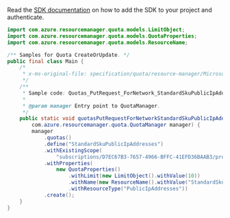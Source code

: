 Read the [SDK documentation](https://github.com/Azure/azure-sdk-for-java/blob/azure-resourcemanager-quota_1.0.0-beta.2/sdk/quota/azure-resourcemanager-quota/README.md) on how to add the SDK to your project and authenticate.

```java
import com.azure.resourcemanager.quota.models.LimitObject;
import com.azure.resourcemanager.quota.models.QuotaProperties;
import com.azure.resourcemanager.quota.models.ResourceName;

/** Samples for Quota CreateOrUpdate. */
public final class Main {
    /*
     * x-ms-original-file: specification/quota/resource-manager/Microsoft.Quota/preview/2021-03-15-preview/examples/putNetworkOneSkuQuotaRequestStandardSkuPublicIpAddresses.json
     */
    /**
     * Sample code: Quotas_PutRequest_ForNetwork_StandardSkuPublicIpAddressesResource.
     *
     * @param manager Entry point to QuotaManager.
     */
    public static void quotasPutRequestForNetworkStandardSkuPublicIpAddressesResource(
        com.azure.resourcemanager.quota.QuotaManager manager) {
        manager
            .quotas()
            .define("StandardSkuPublicIpAddresses")
            .withExistingScope(
                "subscriptions/D7EC67B3-7657-4966-BFFC-41EFD36BAAB3/providers/Microsoft.Network/locations/eastus")
            .withProperties(
                new QuotaProperties()
                    .withLimit(new LimitObject().withValue(10))
                    .withName(new ResourceName().withValue("StandardSkuPublicIpAddresses"))
                    .withResourceType("PublicIpAddresses"))
            .create();
    }
}
```
